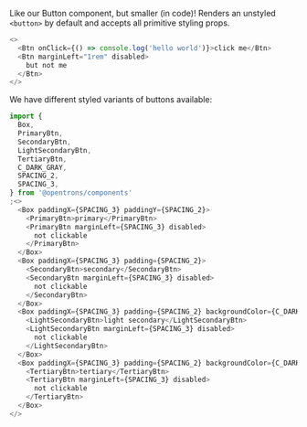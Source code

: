 Like our Button component, but smaller (in code)! Renders an unstyled `<button>` by default and accepts all primitive styling props.

```js
<>
  <Btn onClick={() => console.log('hello world')}>click me</Btn>
  <Btn marginLeft="1rem" disabled>
    but not me
  </Btn>
</>
```

We have different styled variants of buttons available:

```js
import {
  Box,
  PrimaryBtn,
  SecondaryBtn,
  LightSecondaryBtn,
  TertiaryBtn,
  C_DARK_GRAY,
  SPACING_2,
  SPACING_3,
} from '@opentrons/components'
;<>
  <Box paddingX={SPACING_3} paddingY={SPACING_2}>
    <PrimaryBtn>primary</PrimaryBtn>
    <PrimaryBtn marginLeft={SPACING_3} disabled>
      not clickable
    </PrimaryBtn>
  </Box>
  <Box paddingX={SPACING_3} padding={SPACING_2}>
    <SecondaryBtn>secondary</SecondaryBtn>
    <SecondaryBtn marginLeft={SPACING_3} disabled>
      not clickable
    </SecondaryBtn>
  </Box>
  <Box paddingX={SPACING_3} padding={SPACING_2} backgroundColor={C_DARK_GRAY}>
    <LightSecondaryBtn>light secondary</LightSecondaryBtn>
    <LightSecondaryBtn marginLeft={SPACING_3} disabled>
      not clickable
    </LightSecondaryBtn>
  </Box>
  <Box paddingX={SPACING_3} padding={SPACING_2} backgroundColor={C_DARK_GRAY}>
    <TertiaryBtn>tertiary</TertiaryBtn>
    <TertiaryBtn marginLeft={SPACING_3} disabled>
      not clickable
    </TertiaryBtn>
  </Box>
</>
```
